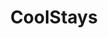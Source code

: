 ---
blog: https://coolstays.com/blog/
facebook: https://facebook.com/CoolStays
instagram: https://instagram.com/CoolStays
logohandle: coolstays
sort: coolstays
title: CoolStays
twitter: https://x.com/cool_stays
website: https://www.coolstays.com/
---